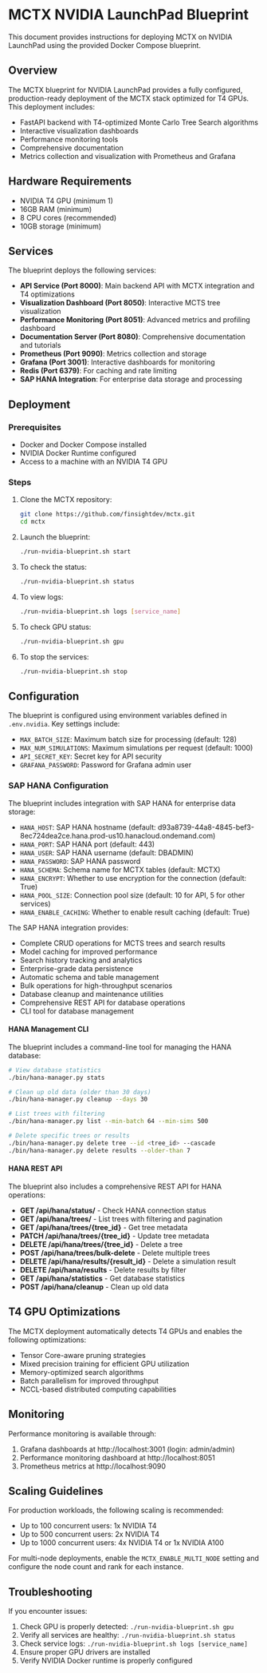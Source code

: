 # MCTX NVIDIA LaunchPad Blueprint

This document provides instructions for deploying MCTX on NVIDIA LaunchPad using the provided Docker Compose blueprint.

## Overview

The MCTX blueprint for NVIDIA LaunchPad provides a fully configured, production-ready deployment of the MCTX stack optimized for T4 GPUs. This deployment includes:

- FastAPI backend with T4-optimized Monte Carlo Tree Search algorithms
- Interactive visualization dashboards
- Performance monitoring tools
- Comprehensive documentation
- Metrics collection and visualization with Prometheus and Grafana

## Hardware Requirements

- NVIDIA T4 GPU (minimum 1)
- 16GB RAM (minimum)
- 8 CPU cores (recommended)
- 10GB storage (minimum)

## Services

The blueprint deploys the following services:

- **API Service (Port 8000)**: Main backend API with MCTX integration and T4 optimizations
- **Visualization Dashboard (Port 8050)**: Interactive MCTS tree visualization
- **Performance Monitoring (Port 8051)**: Advanced metrics and profiling dashboard
- **Documentation Server (Port 8080)**: Comprehensive documentation and tutorials
- **Prometheus (Port 9090)**: Metrics collection and storage
- **Grafana (Port 3001)**: Interactive dashboards for monitoring
- **Redis (Port 6379)**: For caching and rate limiting
- **SAP HANA Integration**: For enterprise data storage and processing

## Deployment

### Prerequisites

- Docker and Docker Compose installed
- NVIDIA Docker Runtime configured
- Access to a machine with an NVIDIA T4 GPU

### Steps

1. Clone the MCTX repository:
   ```bash
   git clone https://github.com/finsightdev/mctx.git
   cd mctx
   ```

2. Launch the blueprint:
   ```bash
   ./run-nvidia-blueprint.sh start
   ```

3. To check the status:
   ```bash
   ./run-nvidia-blueprint.sh status
   ```

4. To view logs:
   ```bash
   ./run-nvidia-blueprint.sh logs [service_name]
   ```

5. To check GPU status:
   ```bash
   ./run-nvidia-blueprint.sh gpu
   ```

6. To stop the services:
   ```bash
   ./run-nvidia-blueprint.sh stop
   ```

## Configuration

The blueprint is configured using environment variables defined in `.env.nvidia`. Key settings include:

- `MAX_BATCH_SIZE`: Maximum batch size for processing (default: 128)
- `MAX_NUM_SIMULATIONS`: Maximum simulations per request (default: 1000)
- `API_SECRET_KEY`: Secret key for API security
- `GRAFANA_PASSWORD`: Password for Grafana admin user

### SAP HANA Configuration

The blueprint includes integration with SAP HANA for enterprise data storage:

- `HANA_HOST`: SAP HANA hostname (default: d93a8739-44a8-4845-bef3-8ec724dea2ce.hana.prod-us10.hanacloud.ondemand.com)
- `HANA_PORT`: SAP HANA port (default: 443)
- `HANA_USER`: SAP HANA username (default: DBADMIN)
- `HANA_PASSWORD`: SAP HANA password
- `HANA_SCHEMA`: Schema name for MCTX tables (default: MCTX)
- `HANA_ENCRYPT`: Whether to use encryption for the connection (default: True)
- `HANA_POOL_SIZE`: Connection pool size (default: 10 for API, 5 for other services)
- `HANA_ENABLE_CACHING`: Whether to enable result caching (default: True)

The SAP HANA integration provides:
- Complete CRUD operations for MCTS trees and search results
- Model caching for improved performance
- Search history tracking and analytics
- Enterprise-grade data persistence
- Automatic schema and table management
- Bulk operations for high-throughput scenarios
- Database cleanup and maintenance utilities
- Comprehensive REST API for database operations
- CLI tool for database management

#### HANA Management CLI

The blueprint includes a command-line tool for managing the HANA database:

```bash
# View database statistics
./bin/hana-manager.py stats

# Clean up old data (older than 30 days)
./bin/hana-manager.py cleanup --days 30

# List trees with filtering
./bin/hana-manager.py list --min-batch 64 --min-sims 500

# Delete specific trees or results
./bin/hana-manager.py delete tree --id <tree_id> --cascade
./bin/hana-manager.py delete results --older-than 7
```

#### HANA REST API

The blueprint also includes a comprehensive REST API for HANA operations:

- **GET /api/hana/status/** - Check HANA connection status
- **GET /api/hana/trees/** - List trees with filtering and pagination
- **GET /api/hana/trees/{tree_id}** - Get tree metadata
- **PATCH /api/hana/trees/{tree_id}** - Update tree metadata
- **DELETE /api/hana/trees/{tree_id}** - Delete a tree
- **POST /api/hana/trees/bulk-delete** - Delete multiple trees
- **DELETE /api/hana/results/{result_id}** - Delete a simulation result
- **DELETE /api/hana/results** - Delete results by filter
- **GET /api/hana/statistics** - Get database statistics
- **POST /api/hana/cleanup** - Clean up old data

## T4 GPU Optimizations

The MCTX deployment automatically detects T4 GPUs and enables the following optimizations:

- Tensor Core-aware pruning strategies
- Mixed precision training for efficient GPU utilization
- Memory-optimized search algorithms
- Batch parallelism for improved throughput
- NCCL-based distributed computing capabilities

## Monitoring

Performance monitoring is available through:

1. Grafana dashboards at http://localhost:3001 (login: admin/admin)
2. Performance monitoring dashboard at http://localhost:8051
3. Prometheus metrics at http://localhost:9090

## Scaling Guidelines

For production workloads, the following scaling is recommended:

- Up to 100 concurrent users: 1x NVIDIA T4
- Up to 500 concurrent users: 2x NVIDIA T4
- Up to 1000 concurrent users: 4x NVIDIA T4 or 1x NVIDIA A100

For multi-node deployments, enable the `MCTX_ENABLE_MULTI_NODE` setting and configure the node count and rank for each instance.

## Troubleshooting

If you encounter issues:

1. Check GPU is properly detected: `./run-nvidia-blueprint.sh gpu`
2. Verify all services are healthy: `./run-nvidia-blueprint.sh status`
3. Check service logs: `./run-nvidia-blueprint.sh logs [service_name]`
4. Ensure proper GPU drivers are installed
5. Verify NVIDIA Docker runtime is properly configured